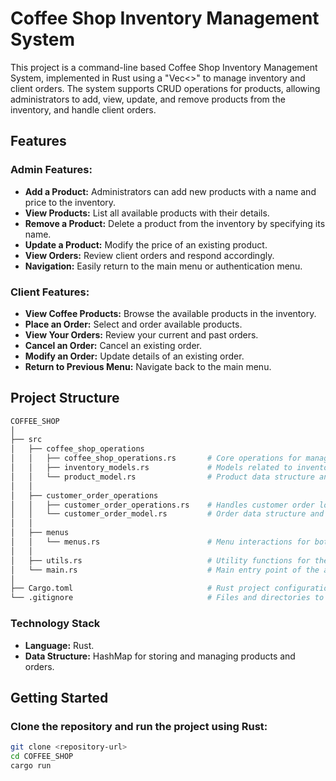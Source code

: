# Coffee Shop Inventory Management System

This project is a command-line based Coffee Shop Inventory Management System, implemented in Rust using a "Vec<>" to manage inventory and client orders. The system supports CRUD operations for products, allowing administrators to add, view, update, and remove products from the inventory, and handle client orders.

## Features

### Admin Features:
- **Add a Product:** Administrators can add new products with a name and price to the inventory.
- **View Products:** List all available products with their details.
- **Remove a Product:** Delete a product from the inventory by specifying its name.
- **Update a Product:** Modify the price of an existing product.
- **View Orders:** Review client orders and respond accordingly.
- **Navigation:** Easily return to the main menu or authentication menu.

### Client Features:
- **View Coffee Products:** Browse the available products in the inventory.
- **Place an Order:** Select and order available products.
- **View Your Orders:** Review your current and past orders.
- **Cancel an Order:** Cancel an existing order.
- **Modify an Order:** Update details of an existing order.
- **Return to Previous Menu:** Navigate back to the main menu.

## Project Structure

```bash
COFFEE_SHOP
│
├── src
│   ├── coffee_shop_operations
│   │   ├── coffee_shop_operations.rs       # Core operations for managing coffee shop inventory
│   │   ├── inventory_models.rs             # Models related to inventory items
│   │   └── product_model.rs                # Product data structure and related functions
│   │
│   ├── customer_order_operations
│   │   ├── customer_order_operations.rs    # Handles customer order logic
│   │   └── customer_order_model.rs         # Order data structure and related functions
│   │
│   ├── menus
│   │   └── menus.rs                        # Menu interactions for both admin and clients
│   │
│   ├── utils.rs                            # Utility functions for the project
│   └── main.rs                             # Main entry point of the application
│
├── Cargo.toml                              # Rust project configuration file
└── .gitignore                              # Files and directories to ignore in version control
```


### Technology Stack
- **Language:** Rust.
- **Data Structure:** HashMap for storing and managing products and orders.


## Getting Started

### Clone the repository and run the project using Rust:
```bash
git clone <repository-url>
cd COFFEE_SHOP
cargo run
```
